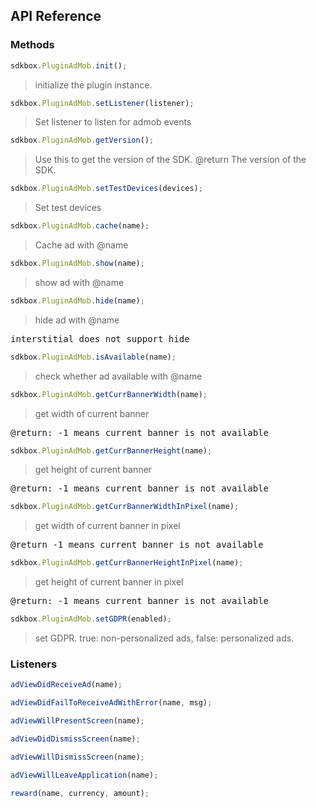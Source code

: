 ## API Reference

### Methods
```javascript
sdkbox.PluginAdMob.init();
```
>  initialize the plugin instance.

```javascript
sdkbox.PluginAdMob.setListener(listener);
```
> Set listener to listen for admob events

```javascript
sdkbox.PluginAdMob.getVersion();
```
> Use this to get the version of the SDK.
@return The version of the SDK.

```javascript
sdkbox.PluginAdMob.setTestDevices(devices);
```
> Set test devices

```javascript
sdkbox.PluginAdMob.cache(name);
```
> Cache ad with @name

```javascript
sdkbox.PluginAdMob.show(name);
```
> show ad with @name

```javascript
sdkbox.PluginAdMob.hide(name);
```
> hide ad with @name

<pre>
interstitial does not support hide
</pre>

```javascript
sdkbox.PluginAdMob.isAvailable(name);
```
> check whether ad available with @name

```javascript
sdkbox.PluginAdMob.getCurrBannerWidth(name);
```
> get width of current banner

<pre>
@return: -1 means current banner is not available
</pre>

```javascript
sdkbox.PluginAdMob.getCurrBannerHeight(name);
```
> get height of current banner

<pre>
@return: -1 means current banner is not available
</pre>

```javascript
sdkbox.PluginAdMob.getCurrBannerWidthInPixel(name);
```
> get width of current banner in pixel

<pre>
@return -1 means current banner is not available
</pre>

```javascript
sdkbox.PluginAdMob.getCurrBannerHeightInPixel(name);
```
> get height of current banner in pixel

<pre>
@return: -1 means current banner is not available
</pre>

```javascript
sdkbox.PluginAdMob.setGDPR(enabled);
```
> set GDPR. true: non-personalized ads, false: personalized ads.


### Listeners
```javascript
adViewDidReceiveAd(name);
```

```javascript
adViewDidFailToReceiveAdWithError(name, msg);
```

```javascript
adViewWillPresentScreen(name);
```

```javascript
adViewDidDismissScreen(name);
```

```javascript
adViewWillDismissScreen(name);
```

```javascript
adViewWillLeaveApplication(name);
```

```javascript
reward(name, currency, amount);
```


